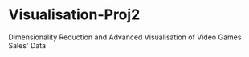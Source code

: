 # Visualisation-Proj2
Dimensionality Reduction and Advanced Visualisation of Video Games Sales' Data
